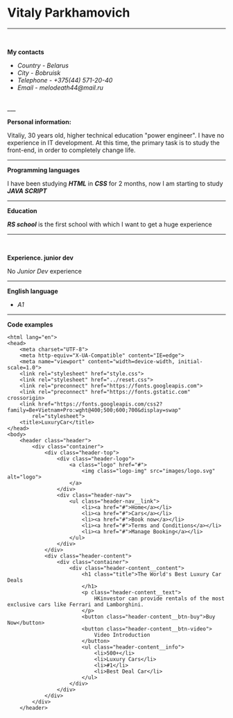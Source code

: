 # Vitaly Parkhamovich

___


 <br/>



**My contacts**

* _Country - Belarus_
* _City - Bobruisk_
* _Telephone - +375(44) 571-20-40_
* _Email - melodeath44@mail.ru_
<br/>
___

<br/>

**Personal information:**
<br/>

Vitaliy, 30 years old, higher technical education "power engineer". I have no experience in IT development. At this time, the primary task is to study the front-end, in order to completely change life.
<br/>
___

**Programming languages**
<br/>

I have been studying ___HTML___ in ___CSS___ for 2 months, now I am starting to study ___JAVA SCRIPT___
<br/>

___


**Education**
<br/>

***RS school*** is the first school with which I want to get a huge experience
___
<br/>

**Experience. junior dev**

No _Junior Dev_ experience
___

**English language**
* _A1_
___

**Code examples**
```<!DOCTYPE html>
<html lang="en">
<head>
    <meta charset="UTF-8">
    <meta http-equiv="X-UA-Compatible" content="IE=edge">
    <meta name="viewport" content="width=device-width, initial-scale=1.0">
    <link rel="stylesheet" href="style.css">
    <link rel="stylesheet" href="../reset.css">
    <link rel="preconnect" href="https://fonts.googleapis.com">
    <link rel="preconnect" href="https://fonts.gstatic.com" crossorigin>
    <link href="https://fonts.googleapis.com/css2?family=Be+Vietnam+Pro:wght@400;500;600;700&display=swap"
        rel="stylesheet">
    <title>LuxuryCar</title>
</head>
<body>
    <header class="header">
        <div class="container">
            <div class="header-top">
                <div class="header-logo">
                    <a class="logo" href="#">
                        <img class="logo-img" src="images/logo.svg" alt="logo">
                    </a>
                </div>
                <div class="header-nav">
                    <ul class="header-nav__link">
                        <li><a href="#">Home</a></li>
                        <li><a href="#">Cars</a></li>
                        <li><a href="#">Book now</a></li>
                        <li><a href="#">Terms and Conditions</a></li>
                        <li><a href="#">Manage Booking</a></li>
                    </ul>
                </div>
            </div>
            <div class="header-content">
                <div class="container">
                    <div class="header-content__content">
                        <h1 class="title">The World's Best Luxury Car Deals
                        </h1>
                        <p class="header-content__text">
                            HKinvestor can provide rentals of the most exclusive cars like Ferrari and Lamborghini.
                        </p>
                        <button class="header-content__btn-buy">Buy Now</button>
                        <button class="header-content__btn-video">
                            Video Introduction
                        </button>
                        <ul class="header-content__info">
                            <li>500+</li>
                            <li>Luxury Cars</li>
                            <li>#1</li>
                            <li>Best Deal Car</li>
                        </ul>
                    </div>
                </div>
            </div>
        </div>
    </header>